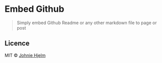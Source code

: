# Embed Github

> Simply embed Github Readme or any other markdown file to page or post

## Licence

MIT © [Johnie Hjelm](http://johnie.se)
